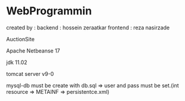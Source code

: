 # WebProgrammin
created by :
backend : hossein zeraatkar
frontend : reza nasirzade

AuctionSite

Apache Netbeanse 17

jdk 11.02

tomcat server v9-0

mysql-db must be create with db.sql => user and pass must be set.(int resource => METAINF => persistentce.xml)
